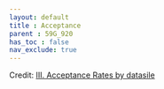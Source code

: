 ```yaml
---
layout: default
title : Acceptance
parent : 59G_920
has_toc : false
nav_exclude: true
--- 
```


<div id="observablehq-content-8f335706"></div>
<div id="observablehq-titleA-8f335706"></div>
<div id="observablehq-TitleB-8f335706"></div>
<div id="observablehq-titlegraph-8f335706"></div>
<div id="observablehq-viewof-origine-8f335706"></div>
<div id="observablehq-viewof-destination-8f335706"></div>
<div id="observablehq-viewof-legalprov-8f335706"></div>
<div id="observablehq-graph1-8f335706"></div>
<div id="observablehq-titlemap-8f335706"></div>
<div id="observablehq-viewof-annee_min2-8f335706"></div>
<div id="observablehq-map-8f335706"></div>
<div id="observablehq-titlemap2-8f335706"></div>
<div id="observablehq-viewof-annee_min-8f335706"></div>
<div id="observablehq-map1-8f335706"></div>
<div id="observablehq-tauxAcc2-8f335706"></div>
<div id="observablehq-text3-8f335706"></div>
<div id="observablehq-Text4-8f335706"></div>
<p>Credit: <a href="https://observablehq.com/d/d5077b042b96df37">III. Acceptance Rates by datasile</a></p>

<link rel="stylesheet" href="https://cdn.jsdelivr.net/npm/@observablehq/inspector@5/dist/inspector.css">
<script type="module">
import {Runtime, Inspector} from "https://cdn.jsdelivr.net/npm/@observablehq/runtime@5/dist/runtime.js";
import define from "https://api.observablehq.com/d/d5077b042b96df37.js?v=4";
new Runtime().module(define, name => {
  if (name === "content") return new Inspector(document.querySelector("#observablehq-content-8f335706"));
  if (name === "titleA") return new Inspector(document.querySelector("#observablehq-titleA-8f335706"));
  if (name === "TitleB") return new Inspector(document.querySelector("#observablehq-TitleB-8f335706"));
  if (name === "titlegraph") return new Inspector(document.querySelector("#observablehq-titlegraph-8f335706"));
  if (name === "viewof origine") return new Inspector(document.querySelector("#observablehq-viewof-origine-8f335706"));
  if (name === "viewof destination") return new Inspector(document.querySelector("#observablehq-viewof-destination-8f335706"));
  if (name === "viewof legalprov") return new Inspector(document.querySelector("#observablehq-viewof-legalprov-8f335706"));
  if (name === "graph1") return new Inspector(document.querySelector("#observablehq-graph1-8f335706"));
  if (name === "titlemap") return new Inspector(document.querySelector("#observablehq-titlemap-8f335706"));
  if (name === "viewof annee_min2") return new Inspector(document.querySelector("#observablehq-viewof-annee_min2-8f335706"));
  if (name === "map") return new Inspector(document.querySelector("#observablehq-map-8f335706"));
  if (name === "titlemap2") return new Inspector(document.querySelector("#observablehq-titlemap2-8f335706"));
  if (name === "viewof annee_min") return new Inspector(document.querySelector("#observablehq-viewof-annee_min-8f335706"));
  if (name === "map1") return new Inspector(document.querySelector("#observablehq-map1-8f335706"));
  if (name === "tauxAcc2") return new Inspector(document.querySelector("#observablehq-tauxAcc2-8f335706"));
  if (name === "text3") return new Inspector(document.querySelector("#observablehq-text3-8f335706"));
  if (name === "Text4") return new Inspector(document.querySelector("#observablehq-Text4-8f335706"));
  return ["P","T","tx","txI","txO","maxY","yMax","tauxAcc"].includes(name);
});
</script>
